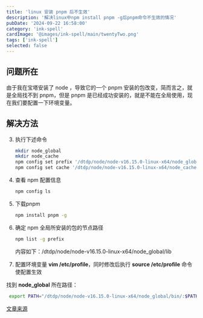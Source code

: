 ```yaml
---
title: 'linux 安装 pnpm 后不生效'
description: '解决linux中npm install pnpm -g后pnpm命令不生效的情况'
pubDate: '2024-09-22 16:58:00'
category: 'ink-spell'
cardImage: '@images/ink-spell/main/twentyTwo.png'
tags: ['ink-spell']
selected: false
---
```


## 问题所在

由于我在宝塔安装了 node ，导致它的一个 pnpm 安装的包改变，简而言之，就是全局找不到 pnpm，但是 pnpm 是已经成功安装的，就是不能在全局使用，现在我们要配置一下环境变量。

## 解决方法

3. 执行下述命令

   ```bash
   mkdir node_global
   mkdir node_cache
   npm config set prefix '/dtdp/node/node-v16.15.0-linux-x64/node_global'
   npm config set cache '/dtdp/node/node-v16.15.0-linux-x64/node_cache'
   ```

4. 查看 npm 配置信息

   ```bash
   npm config ls
   ```

5. 下载pnpm

   ```bash
   npm install pnpm -g
   ```

6. 确定 npm 全局所安装的包的节点路径

   ```bash
   npm list -g prefix
   ```

   内容如下：/dtdp/node/node-v16.15.0-linux-x64/node_global/lib

7. 配置环境变量 **vim /etc/profile**，同时修改后执行 **source /etc/profile** 命令使配置生效

找到 **node_global** 所在路径：

```bash
 export PATH="/dtdp/node/node-v16.15.0-linux-x64/node_global/bin/:$PATH"
```

[文章来源](https://blog.csdn.net/qq_45023120/article/details/130390511)
